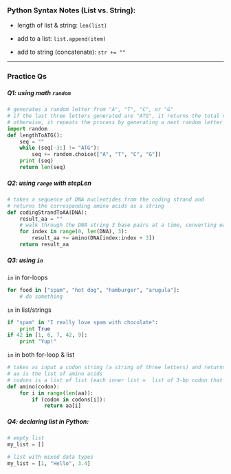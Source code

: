 ### Python Syntax Notes (List vs. String):
* length of list & string: `len(list)`

* add to a list: `list.append(item)`
* add to string (concatenate): `str += ""`

---
### Practice Qs

##### Q1: using math `random`
```python
# generates a random letter from "A", "T", "C", or "G"
# if the last three letters generated are "ATG", it returns the total number of symbols that were generated
# otherwise, it repeats the process by generating a next random letter
import random
def lengthToATG():
    seq = ""
    while (seq[-3:] != "ATG"):
        seq += random.choice(["A", "T", "C", "G"])
    print (seq)
    return len(seq)
```

##### Q2: using `range` with stepLen
```python
# takes a sequence of DNA nucleotides from the coding strand and 
# returns the corresponding amino acids as a string
def codingStrandToAA(DNA):
    result_aa = ""
    # walk through the DNA string 3 base pairs at a time, converting each 3-bp to aa & add to result
    for index in range(0, len(DNA), 3):
        result_aa += amino(DNA[index:index + 3])
    return result_aa
```


##### Q3: using `in`
`in` in for-loops
```python
for food in ["spam", "hot dog", "hamburger", "arugula"]:
    # do something
```

`in` in list/strings
```python
if "spam" in "I really love spam with chocolate": 
    print True
if 42 in [1, 6, 7, 42, 9]: 
    print "Yup!"
```

`in` in both for-loop & list 
```python
# takes as input a codon string (a string of three letters) and returns the corresponding amino acid
# aa is the list of amino acids 
# codons is a list of list (each inner list =  list of 3-bp codon that represent the same aa)
def amino(codon):
    for i in range(len(aa)):
        if (codon in codons[i]):
            return aa[i]
```

##### Q4: declaring list in Python:
```python
# empty list
my_list = []

# list with mixed data types
my_list = [1, "Hello", 3.4]
```


